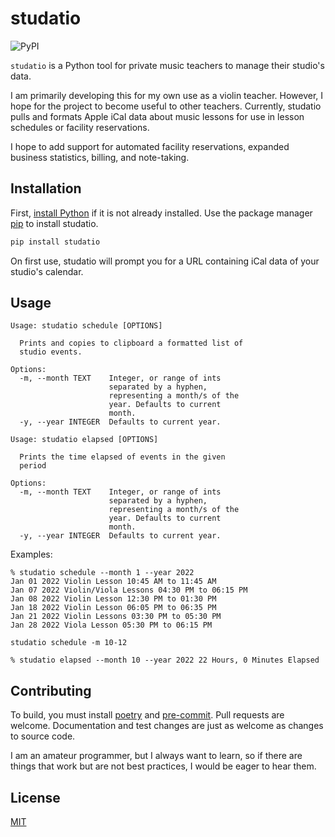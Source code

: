 # studatio

![PyPI](https://img.shields.io/pypi/v/studatio)

`studatio` is a Python tool for private music teachers to manage their studio's data.

I am primarily developing this for my own use as a violin teacher. However, I hope for the project to become useful to
other teachers. Currently, studatio pulls and formats Apple iCal data about music lessons for use in lesson schedules or
facility reservations.

I hope to add support for automated facility reservations, expanded business statistics, billing, and note-taking.

## Installation

First, [install Python](https://www.python.org/downloads/) if it is not already installed. Use the package
manager [pip](https://pip.pypa.io/en/stable/) to
install studatio.

```bash
pip install studatio
```

On first use, studatio will prompt you for a URL containing iCal data of your studio's calendar.

## Usage

```
Usage: studatio schedule [OPTIONS]

  Prints and copies to clipboard a formatted list of
  studio events.

Options:
  -m, --month TEXT    Integer, or range of ints
                      separated by a hyphen,
                      representing a month/s of the
                      year. Defaults to current
                      month.
  -y, --year INTEGER  Defaults to current year.
```

```
Usage: studatio elapsed [OPTIONS]

  Prints the time elapsed of events in the given
  period

Options:
  -m, --month TEXT    Integer, or range of ints
                      separated by a hyphen,
                      representing a month/s of the
                      year. Defaults to current
                      month.
  -y, --year INTEGER  Defaults to current year.
```

Examples:

```
% studatio schedule --month 1 --year 2022
Jan 01 2022 Violin Lesson 10:45 AM to 11:45 AM
Jan 07 2022 Violin/Viola Lessons 04:30 PM to 06:15 PM
Jan 08 2022 Violin Lesson 12:30 PM to 01:30 PM
Jan 18 2022 Violin Lesson 06:05 PM to 06:35 PM
Jan 21 2022 Violin Lessons 03:30 PM to 05:30 PM
Jan 28 2022 Viola Lesson 05:30 PM to 06:15 PM
```

`studatio schedule -m 10-12`

`% studatio elapsed --month 10 --year 2022
22 Hours, 0 Minutes Elapsed`

## Contributing

To build, you must install [poetry](https://python-poetry.org/) and [pre-commit](https://pre-commit.com/). Pull requests
are welcome. Documentation and test changes are just as
welcome as changes to source code.

I am an amateur programmer, but I always want to learn, so if there are things that work but are not best practices, I
would be eager to hear them.

## License
[MIT](https://choosealicense.com/licenses/mit/)
